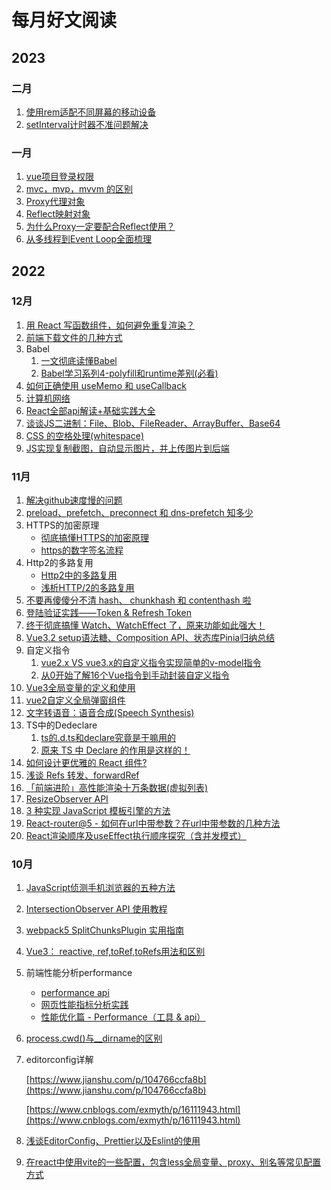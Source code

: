 # 每月好文阅读

## 2023

### 二月

1. [使用rem适配不同屏幕的移动设备](https://mp.weixin.qq.com/s?__biz=MjM5MDA2MTI1MA==&mid=2649091974&idx=2&sn=ce0a8a6cd96efe3061c8ec097156b2b8&chksm=be5bc82b892c413dc1c5973fe35a6867bcff529f9d272377ce72f7a34ca53b7d76b8811cce2f&scene=27)
2. [setInterval计时器不准问题解决](https://www.cnblogs.com/zouxinping/p/5038287.html)

### 一月

1. [vue项目登录权限](https://juejin.cn/post/6844903478880370701)
2. [mvc，mvp，mvvm 的区别](https://www.bilibili.com/video/BV1Ji4y1U7Y1/?spm_id_from=333.337.search-card.all.click&vd_source=688bc9de2578d5ae007f95541aa18589)
3. [Proxy代理对象](https://juejin.cn/post/7060864025373966343)
4. [Reflect映射对象](https://juejin.cn/post/7080916820353351688)
5. [为什么Proxy一定要配合Reflect使用？](https://juejin.cn/post/7080916820353351688)
6. [从多线程到Event Loop全面梳理](https://juejin.cn/post/6844903919789801486)

## 2022

### 12月

1. [用 React 写函数组件，如何避免重复渲染？](https://www.zhihu.com/question/442368205/answer/2590697263)
2. [前端下载文件的几种方式](https://blog.csdn.net/chilanzi/article/details/125089697)
3. Babel
   1. [一文彻底读懂Babel](https://juejin.cn/post/6901649054225465352)
   2. [Babel学习系列4-polyfill和runtime差别(必看)](https://zhuanlan.zhihu.com/p/58624930)
4. [如何正确使用 useMemo 和 useCallback](https://juejin.cn/post/7122027852492439565)
5. [计算机网络](http://x-code.fun/web/software-base/%E8%AE%A1%E7%AE%97%E6%9C%BA%E7%BD%91%E7%BB%9C/networks.html)
6. [React全部api解读+基础实践大全](https://juejin.cn/post/6950063294270930980)
7. [谈谈JS二进制：File、Blob、FileReader、ArrayBuffer、Base64](https://juejin.cn/post/7148254347401363463)
8. [CSS 的空格处理(whitespace)](https://www.ruanyifeng.com/blog/2018/07/white-space.html)
9. [JS实现复制截图，自动显示图片，并上传图片到后端](https://blog.csdn.net/github_35631540/article/details/111157198)

### 11月

1. [解决github速度慢的问题](https://www.zhihu.com/question/27159393/answer/141047266)
2. [preload、prefetch、preconnect 和 dns-prefetch 知多少](https://juejin.cn/post/6915204591730556935)
3. HTTPS的加密原理
   - [彻底搞懂HTTPS的加密原理](https://zhuanlan.zhihu.com/p/43789231)
   - [https的数字签名流程](https://blog.csdn.net/youshenshiwoye/article/details/109272330)
4. Http2的多路复用
   - [Http2中的多路复用](https://blog.csdn.net/qq_29918313/article/details/118325824)
   - [浅析HTTP/2的多路复用](https://github.com/webpon/blog/blob/master/%E5%89%8D%E7%AB%AF%E4%BD%93%E7%B3%BB/JavaScript/ES6%2B.md)
5. [不要再傻傻分不清 hash、 chunkhash 和 contenthash 啦](https://blog.csdn.net/bingbing1128/article/details/125239510?spm=1001.2101.3001.6650.1&utm_medium=distribute.pc_relevant.none-task-blog-2%7Edefault%7EBlogCommendFromBaidu%7ERate-1-125239510-blog-126705621.pc_relevant_3mothn_strategy_and_data_recovery&depth_1-utm_source=distribute.pc_relevant.none-task-blog-2%7Edefault%7EBlogCommendFromBaidu%7ERate-1-125239510-blog-126705621.pc_relevant_3mothn_strategy_and_data_recovery&utm_relevant_index=2)
6. [登陆验证实践——Token & Refresh Token](https://juejin.cn/post/6844904180470022151)
7. [终于彻底搞懂 Watch、WatchEffect 了，原来功能如此强大！](https://juejin.cn/post/7134832274364694536)
8. [Vue3.2 setup语法糖、Composition API、状态库Pinia归纳总结](https://juejin.cn/post/7006108454028836895)
9. 自定义指令
   1. [vue2.x VS vue3.x的自定义指令实现简单的v-model指令](https://juejin.cn/post/6983497502079057934)
   2. [从0开始了解16个Vue指令到手动封装自定义指令](https://juejin.cn/post/7049233225708732429#heading-24)
10. [Vue3全局变量的定义和使用](https://blog.csdn.net/qq_32805013/article/details/123371061)
11. [vue2自定义全局弹窗组件](https://blog.csdn.net/qq_42613224/article/details/111612220?utm_medium=distribute.pc_aggpage_search_result.none-task-blog-2~aggregatepage~first_rank_ecpm_v1~rank_v31_ecpm-2-111612220-null-null.pc_agg_new_rank&utm_term=vue%E5%85%A8%E5%B1%80%E5%AE%9A%E4%B9%89%E5%BC%B9%E7%AA%97&spm=1000.2123.3001.4430)
12. [文字转语音：语音合成(Speech Synthesis)](https://juejin.cn/post/6844904181619228679)
13. TS中的Dedeclare
    1. [ts的.d.ts和declare究竟是干嘛用的](https://juejin.cn/post/7083869402001178655)
    2. [原来 TS 中 Declare 的作用是这样的！](https://www.51cto.com/article/710348.html)
14. [如何设计更优雅的 React 组件?](https://mp.weixin.qq.com/s/C8Yj3cr_gqhwZqYs5iYL2w)
15. [浅谈 Refs 转发、forwardRef](https://juejin.cn/post/7055870683465089060#heading-2)
16. [「前端进阶」高性能渲染十万条数据(虚拟列表)](https://juejin.cn/post/6844903982742110216#heading-3)
17. [ResizeObserver API](https://zhuanlan.zhihu.com/p/41418813/)
18. [3 种实现 JavaScript 模板引擎的方法](https://mp.weixin.qq.com/s/7HBaXIwvEB_hezlFeBd1Mg)
19. [React-router@5 - 如何在url中带参数？在url中带参数的几种方法](https://blog.csdn.net/zrq1210/article/details/108350008)
20. [React渲染顺序及useEffect执行顺序探究（含并发模式）](https://juejin.cn/post/7094651577117442056)

### 10月

1. [JavaScript侦测手机浏览器的五种方法](https://www.ruanyifeng.com/blog/2021/09/detecting-mobile-browser.html)
2. [IntersectionObserver API 使用教程](https://www.ruanyifeng.com/blog/2016/11/intersectionobserver_api.html)
3. [webpack5 SplitChunksPlugin 实用指南](https://juejin.cn/post/6844903680307625997)
4. [Vue3： reactive, ref,toRef,toRefs用法和区别](https://juejin.cn/post/7034038818139275294#heading-4)
5. 前端性能分析performance

   - [performance api](https://juejin.cn/post/7093117675366252575)
   - [网页性能指标分析实践](https://juejin.cn/post/7080555655374831623)
   - [性能优化篇 - Performance（工具 & api）](https://juejin.cn/post/6844903801518981133#heading-40)
6. [process.cwd()与__dirname的区别](https://cloud.tencent.com/developer/article/1481303)
7. editorconfig详解

   [https://www.jianshu.com/p/104766ccfa8b](https://www.jianshu.com/p/104766ccfa8b)

   [https://www.cnblogs.com/exmyth/p/16111943.html](https://www.cnblogs.com/exmyth/p/16111943.html)
8. [浅谈EditorConfig、Prettier以及Eslint的使用](https://blog.csdn.net/qq_36697163/article/details/120712958)
9. [在react中使用vite的一些配置，包含less全局变量、proxy、别名等常见配置方式](https://blog.csdn.net/yun_master/article/details/120050054?utm_medium=distribute.pc_relevant.none-task-blog-2~default~baidujs_baidulandingword~default-0-120050054-blog-122637228.pc_relevant_recovery_v2&spm=1001.2101.3001.4242.1&utm_relevant_index=3)
